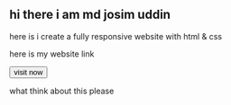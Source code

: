 <h2>hi there i am md josim uddin </h2>
<p>here is i create a fully responsive website with html & css</p>
<p>here is my website link </p>
<a href="https://mdjosimuddin198.github.io/the-classic-plate/"><button>visit now</button></a>
<p>what think about this please</p> 
